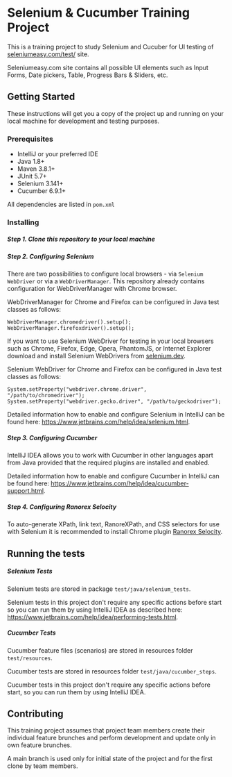 # Selenium & Cucumber Training Project

This is a training project to study Selenium and Cucuber for UI testing of [seleniumeasy.com/test/](https://www.seleniumeasy.com/test/) site.

Seleniumeasy.com site contains all possible UI elements such as Input Forms, Date pickers, Table, Progress Bars & Sliders, etc.


## Getting Started

These instructions will get you a copy of the project up and running on your local machine for development and testing purposes.

### Prerequisites

* IntelliJ or your preferred IDE
* Java 1.8+
* Maven 3.8.1+
* JUnit 5.7+
* Selenium 3.141+
* Cucumber 6.9.1+

All dependencies are listed in `pom.xml`

### Installing

##### Step 1. Clone this repository to your local machine

##### Step 2. Configuring Selenium

There are two possibilities to configure local browsers - via `Selenium WebDriver` or via a `WebDriverManager`. This repository already contains configuration for WebDriverManager with Chrome browser.

WebDriverManager for Chrome and Firefox can be configured in Java test classes as follows:
```
WebDriverManager.chromedriver().setup();
WebDriverManager.firefoxdriver().setup();
```

If you want to use Selenium WebDriver for testing in your local browsers such as Chrome, Firefox, Edge, Opera, PhantomJS, or Internet Explorer download and install Selenium WebDrivers from [selenium.dev](https://www.selenium.dev/downloads/).

Selenium WebDriver for Chrome and Firefox can be configured in Java test classes as follows:
```
System.setProperty("webdriver.chrome.driver", "/path/to/chromedriver");
System.setProperty("webdriver.gecko.driver", "/path/to/geckodriver");
``` 
Detailed information how to enable and configure Selenium in IntelliJ can be found here: https://www.jetbrains.com/help/idea/selenium.html.

##### Step 3. Configuring Cucumber

IntelliJ IDEA allows you to work with Cucumber in other languages apart from Java provided that the required plugins are installed and enabled.

Detailed information how to enable and configure Cucumber in IntelliJ can be found here: https://www.jetbrains.com/help/idea/cucumber-support.html.


##### Step 4. Configuring Ranorex Selocity

To auto-generate XPath, link text, RanoreXPath, and CSS selectors for use with Selenium it is recommended to install Chrome plugin [Ranorex Selocity](https://chrome.google.com/webstore/detail/ranorex-selocity/ocgghcnnjekfpbmafindjmijdpopafoe).



## Running the tests

##### Selenium Tests

Selenium tests are stored in package `test/java/selenium_tests`.

Selenium tests in this project don't require any specific actions before start so you can run them by using IntelliJ IDEA as described here: https://www.jetbrains.com/help/idea/performing-tests.html.

##### Cucumber Tests

Cucumber feature files (scenarios) are stored in resources folder `test/resources`.

Cucumber tests are stored in resources folder `test/java/cucumber_steps`.

Cucumber tests in this project don't require any specific actions before start, so you can run them by using IntelliJ IDEA.



## Contributing

This training project assumes that project team members create their individual feature brunches and perform development and update only in own feature brunches.

A main branch is used only for initial state of the project and for the first clone by team members.



